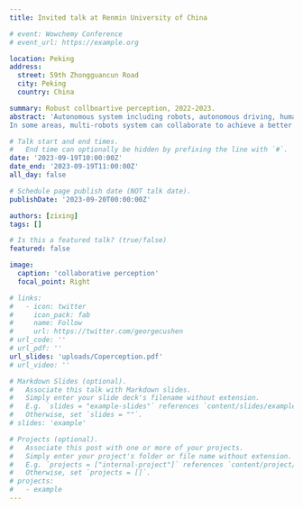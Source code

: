 ```yaml
---
title: Invited talk at Renmin University of China

# event: Wowchemy Conference
# event_url: https://example.org

location: Peking
address:
  street: 59th Zhongguancun Road
  city: Peking
  country: China

summary: Robust collboartive perception, 2022-2023.
abstract: 'Autonomous system including robots, autonomous driving, humanoid, drones…… have been promoted rapidly thanks to the development of deep learning, sensors and semi-conductor technologies.
In some areas, multi-robots system can collaborate to achieve a better performance. For example, for perception tasks, a cluster of robots can get a more comprehensive observation since they have different angle of view'

# Talk start and end times.
#   End time can optionally be hidden by prefixing the line with `#`.
date: '2023-09-19T10:00:00Z'
date_end: '2023-09-19T11:00:00Z'
all_day: false

# Schedule page publish date (NOT talk date).
publishDate: '2023-09-20T00:00:00Z'

authors: [zixing]
tags: []

# Is this a featured talk? (true/false)
featured: false

image:
  caption: 'collaborative perception'
  focal_point: Right

# links:
#   - icon: twitter
#     icon_pack: fab
#     name: Follow
#     url: https://twitter.com/georgecushen
# url_code: ''
# url_pdf: ''
url_slides: 'uploads/Coperception.pdf'
# url_video: ''

# Markdown Slides (optional).
#   Associate this talk with Markdown slides.
#   Simply enter your slide deck's filename without extension.
#   E.g. `slides = "example-slides"` references `content/slides/example-slides.md`.
#   Otherwise, set `slides = ""`.
# slides: 'example'

# Projects (optional).
#   Associate this post with one or more of your projects.
#   Simply enter your project's folder or file name without extension.
#   E.g. `projects = ["internal-project"]` references `content/project/deep-learning/index.md`.
#   Otherwise, set `projects = []`.
# projects:
#   - example
---
```

<!-- 
{{% callout note %}}
Click on the **Slides** button above to view the built-in slides feature.
{{% /callout %}} -->
<!-- 
Slides can be added in a few ways:

- **Create** slides using Wowchemy's [_Slides_](https://wowchemy.com/docs/managing-content/#create-slides) feature and link using `slides` parameter in the front matter of the talk file
- **Upload** an existing slide deck to `static/` and link using `url_slides` parameter in the front matter of the talk file
- **Embed** your slides (e.g. Google Slides) or presentation video on this page using [shortcodes](https://wowchemy.com/docs/writing-markdown-latex/).

Further event details, including [page elements](https://wowchemy.com/docs/writing-markdown-latex/) such as image galleries, can be added to the body of this page. -->
